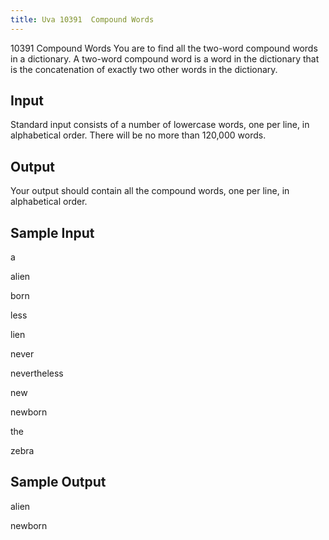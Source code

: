 ```yaml
---
title: Uva 10391  Compound Words
---
```


10391 Compound Words
You are to find all the two-word compound words in a dictionary. A two-word compound word is a
word in the dictionary that is the concatenation of exactly two other words in the dictionary.

## Input
Standard input consists of a number of lowercase words, one per line, in alphabetical order. There will
be no more than 120,000 words.

## Output
Your output should contain all the compound words, one per line, in alphabetical order.

## Sample Input
<p>a</p><p>alien</p><p>born</p><p>less</p><p>lien</p><p>never</p><p>nevertheless</p><p>new</p><p>newborn</p><p>the</p><p>zebra</p><p></p>

## Sample Output
<p>alien</p><p>newborn</p>